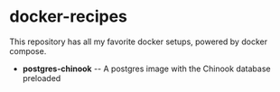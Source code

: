 # docker-recipes

This repository has all my favorite docker setups, powered by docker compose.

- **postgres-chinook** -- A postgres image with the Chinook database preloaded
